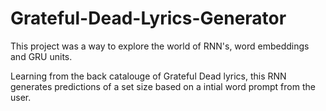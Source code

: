 # Grateful-Dead-Lyrics-Generator

This project was a way to explore the world of RNN's, word embeddings and GRU units.

Learning from the back catalouge of Grateful Dead lyrics, this RNN generates predictions of a set size based on a intial word prompt from the user.



